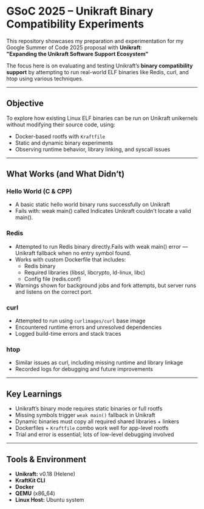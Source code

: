 # GSoC 2025 – Unikraft Binary Compatibility Experiments

This repository showcases my preparation and experimentation for my Google Summer of Code 2025 proposal with **Unikraft**:  
**"Expanding the Unikraft Software Support Ecosystem"**

The focus here is on evaluating and testing Unikraft’s **binary compatibility support** by attempting to run real-world ELF binaries like Redis, curl, and htop using various techniques.

---

## Objective

To explore how existing Linux ELF binaries can be run on Unikraft unikernels without modifying their source code, using:

- Docker-based rootfs with `Kraftfile`
- Static and dynamic binary experiments
- Observing runtime behavior, library linking, and syscall issues

---

## What Works (and What Didn’t)

### Hello World (C & CPP)
- A basic static hello world binary runs successfully on Unikraft
- Fails with: weak main() called Indicates Unikraft couldn't locate a valid main().

### Redis
- Attempted to run Redis binary directly.Fails with weak main() error — Unikraft fallback when no entry symbol found.
- Works with custom Dockerfile that includes:
    - Redis binary
    - Required libraries (libssl, libcrypto, ld-linux, libc)
    - Config file (redis.conf)
- Warnings shown for background jobs and fork attempts, but server runs and listens on the correct port.

### curl
- Attempted to run using `curlimages/curl` base image
- Encountered runtime errors and unresolved dependencies
- Logged build-time errors and stack traces

### htop
- Similar issues as curl, including missing runtime and library linkage
- Recorded logs for debugging and future improvements

---

## Key Learnings

- Unikraft’s binary mode requires static binaries or full rootfs
- Missing symbols trigger `weak main()` fallback in Unikraft
- Dynamic binaries must copy all required shared libraries + linkers
- Dockerfiles + `Kraftfile` combo work well for app-level rootfs
- Trial and error is essential; lots of low-level debugging involved

---

## Tools & Environment

- **Unikraft:** v0.18 (Helene)
- **KraftKit CLI**
- **Docker**
- **QEMU** (x86_64)
- **Linux Host:** Ubuntu system
